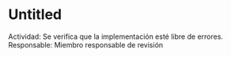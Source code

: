 # Untitled

Actividad: Se verifica que la implementación esté libre de errores.
Responsable: Miembro responsable de revisión